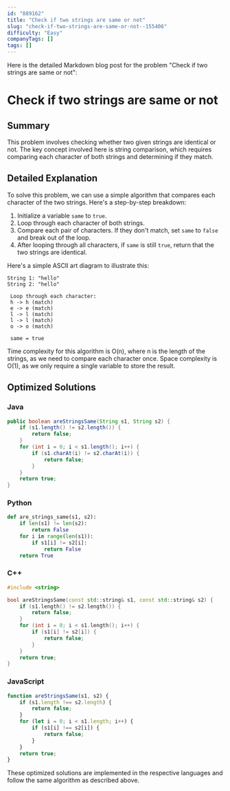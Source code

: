 ```yaml
---
id: "889162"
title: "Check if two strings are same or not"
slug: "check-if-two-strings-are-same-or-not--155406"
difficulty: "Easy"
companyTags: []
tags: []
---
```


Here is the detailed Markdown blog post for the problem "Check if two strings are same or not":

# Check if two strings are same or not

## Summary

This problem involves checking whether two given strings are identical or not. The key concept involved here is string comparison, which requires comparing each character of both strings and determining if they match.

## Detailed Explanation

To solve this problem, we can use a simple algorithm that compares each character of the two strings. Here's a step-by-step breakdown:

1. Initialize a variable `same` to `true`.
2. Loop through each character of both strings.
3. Compare each pair of characters. If they don't match, set `same` to `false` and break out of the loop.
4. After looping through all characters, if `same` is still `true`, return that the two strings are identical.

Here's a simple ASCII art diagram to illustrate this:

```
String 1: "hello"
String 2: "hello"

 Loop through each character:
 h -> h (match)
 e -> e (match)
 l -> l (match)
 l -> l (match)
 o -> o (match)

 same = true
```

Time complexity for this algorithm is O(n), where n is the length of the strings, as we need to compare each character once. Space complexity is O(1), as we only require a single variable to store the result.

## Optimized Solutions

### Java

```java
public boolean areStringsSame(String s1, String s2) {
    if (s1.length() != s2.length()) {
        return false;
    }
    for (int i = 0; i < s1.length(); i++) {
        if (s1.charAt(i) != s2.charAt(i)) {
            return false;
        }
    }
    return true;
}
```

### Python

```python
def are_strings_same(s1, s2):
    if len(s1) != len(s2):
        return False
    for i in range(len(s1)):
        if s1[i] != s2[i]:
            return False
    return True
```

### C++

```cpp
#include <string>

bool areStringsSame(const std::string& s1, const std::string& s2) {
    if (s1.length() != s2.length()) {
        return false;
    }
    for (int i = 0; i < s1.length(); i++) {
        if (s1[i] != s2[i]) {
            return false;
        }
    }
    return true;
}
```

### JavaScript

```javascript
function areStringsSame(s1, s2) {
    if (s1.length !== s2.length) {
        return false;
    }
    for (let i = 0; i < s1.length; i++) {
        if (s1[i] !== s2[i]) {
            return false;
        }
    }
    return true;
}
```

These optimized solutions are implemented in the respective languages and follow the same algorithm as described above.